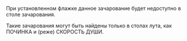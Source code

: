 При установленном флажке данное зачарование будет недоступно в столе зачарования.

Такие зачарования могут быть найдены только в столах лута, как ПОЧИНКА и (реже) СКОРОСТЬ ДУШИ.